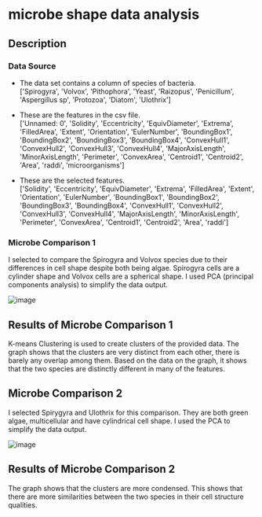 # microbe shape data analysis

## Description
### Data Source
- The data set contains a column of species of bacteria. <br>
['Spirogyra', 'Volvox', 'Pithophora', 'Yeast', 'Raizopus',
       'Penicillum', 'Aspergillus sp', 'Protozoa', 'Diatom', 'Ulothrix']

- These are the features in the csv file. <br>
['Unnamed: 0', 'Solidity', 'Eccentricity', 'EquivDiameter', 'Extrema',
       'FilledArea', 'Extent', 'Orientation', 'EulerNumber', 'BoundingBox1',
       'BoundingBox2', 'BoundingBox3', 'BoundingBox4', 'ConvexHull1',
       'ConvexHull2', 'ConvexHull3', 'ConvexHull4', 'MajorAxisLength',
       'MinorAxisLength', 'Perimeter', 'ConvexArea', 'Centroid1', 'Centroid2',
       'Area', 'raddi', 'microorganisms']

- These are the selected features. <br>
['Solidity', 'Eccentricity', 'EquivDiameter', 'Extrema',
       'FilledArea', 'Extent', 'Orientation', 'EulerNumber', 'BoundingBox1',
       'BoundingBox2', 'BoundingBox3', 'BoundingBox4', 'ConvexHull1',
       'ConvexHull2', 'ConvexHull3', 'ConvexHull4', 'MajorAxisLength',
       'MinorAxisLength', 'Perimeter', 'ConvexArea', 'Centroid1', 'Centroid2',
       'Area', 'raddi']

### Microbe Comparison 1
I selected to compare the Spirogyra and Volvox species due to their differences in cell shape despite both being algae. Spirogyra cells are a cylinder shape and Volvox cells are a spherical shape.
I used PCA (principal components analysis) to simplify the data output.

![image](https://github.com/user-attachments/assets/76955b5c-1429-4eaf-a7c6-33851bfb3c65)

## Results of Microbe Comparison 1
K-means Clustering is used to create clusters of the provided data. The graph shows that the clusters are very distinct from each other, there is barely any overlap among them. Based on the data on the graph, it shows that the two species are distinctly different in many of the features. 

## Microbe Comparison 2
I selected Spirygyra and Ulothrix for this comparison. They are both green algae, multicellular and have cylindrical cell shape. 
I used the PCA to simplify the data output. 

![image](https://github.com/user-attachments/assets/cea62a0f-a0e6-485a-8e3f-e1d575968f9d)

## Results of Microbe Comparison 2
The graph shows that the clusters are more condensed. This shows that there are more similarities between the two species in their cell structure qualities.

